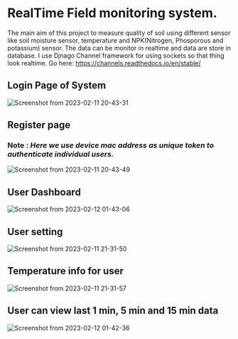 # RealTime Field monitoring system.
The main aim of this project to measure quality of soil using different sensor like soil moisture sensor, temperature and NPK(Nitrogen, Phosporous and potassium) sensor.
The data can be monitor in realtime and data are store in database.
I  use Djnago Channel framework for using sockets so that thing look realtime. Go here: https://channels.readthedocs.io/en/stable/

## Login Page of System
![Screenshot from 2023-02-11 20-43-31](https://user-images.githubusercontent.com/67478827/218267537-692a713c-c764-479b-a605-a218e8d1b27d.png)

## Register page 
### **Note** : *Here we use device mac address as unique token to authenticate individual users.*

![Screenshot from 2023-02-11 20-43-49](https://user-images.githubusercontent.com/67478827/218267554-eea20ada-abe4-4e40-a094-df535ad6e05c.png)

## User Dashboard
![Screenshot from 2023-02-12 01-43-06](https://user-images.githubusercontent.com/67478827/218278677-971cc7af-21b1-4d67-b83a-8dc40435cb77.png)

## User setting

![Screenshot from 2023-02-11 21-31-50](https://user-images.githubusercontent.com/67478827/218267651-4116d93e-8370-404b-9fd0-021c68d40cd2.png)

## Temperature info for user
![Screenshot from 2023-02-11 21-31-57](https://user-images.githubusercontent.com/67478827/218267662-641571ed-d14c-4a88-874d-985ab1f58c74.png)

## User can view last 1 min, 5 min and 15 min data
![Screenshot from 2023-02-12 01-42-36](https://user-images.githubusercontent.com/67478827/218278661-6836faf5-bef6-40e8-999c-a0339754d685.png)
